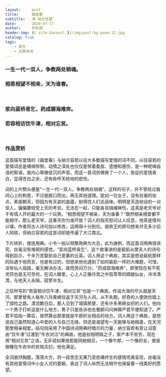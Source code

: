 ```yaml
---
layout:     post
title:      画堂春
subtitle:   清 纳兰性德
date:       2020-07-17
author:     听松阁
header-img: {{ site.baseurl }}/img/post-bg-poem-12.jpg
catalog: true
tags:
    - 美文
    - 古典诗词
---
```


### 一生一代一双人，争教两处销魂。
### 相思相望不相亲，天为谁春。
<br>

### 浆向蓝桥易乞，药成碧海难奔。
### 若容相访饮牛津，相对忘贫。
<br>

### 作品赏析
这首描写爱情的《画堂春》与纳兰容若以往大多数描写爱情的词不同，以往容若的爱情词总是缠绵悱恻，动情之深处也仅仅是带着委屈、遗憾和感伤，是一种呢喃自语的絮语，是内心卑微低沉的声音。而这一首词仿佛换了一个人，急促的爱情表白，显得苍白之余，还有些呼天抢地的悲怆。

词的上片劈头便是“一生一代一双人，争教两处销魂”，这样的句子，并不曾经过眉间心上的构思，不过是脱口而出，再无其他道理。犹如一位女子，没有丝毫的妆点，素面朝天，但因为有天姿的底蕴，耐得住人们去品味。明明是天造地设的一对佳人，偏偏要经受上天的考验，无法在一起，只能各自销魂神伤，这真是老天爷对于有情人开的最大的一个玩笑。“相思相望不相亲，天为谁春？”既然相亲相爱都不能相守，那么老天爷，这春天你为谁开放？词人的指天怒问让人叹息，他真是情何以堪。作者将古人诗句加以修改，运用得十分到位。骆宾王的原句想来并无多少后人知晓，但纳兰容若的这首词却是传遍了大江南北。

下片转折，接连用典。小令一般以频繁用典为大忌，此为通例，而这首词用典很讲究，丝毫没有堆砌的感觉。“浆向蓝桥易乞”，这个故事讲的是裴航从樊夫人的诗句得到启示，千辛万苦娶到自己爱慕的云英。词人用这个典故，其实是想说裴航那样的际遇于他而言，也是有过的，但想来他也遇到了如同裴航一样的大难题，可惜，没有仙人指路，毫无解决办法，故而苦闷万分。“药成碧海难奔”，即使现在有不死灵药也是无可奈何，在词人眼里，心上人正像月宫之中孤零零的嫦娥仙女，冷冷清清，与他天人永隔，寂寥半生。

之后所写的“若容相访饮牛津，相对忘贫”也是一个典故。传说大海的尽头就是天河，那里曾有人每年八月乘槎往返于天河与人间，从不失期，好奇的人便效仿踏上了探险之路。漂流数日后，那人见到了城镇房屋，还有许多男耕女织的人们。他向一个男子打听这是什么地方，男子只是告诉他去蜀郡问问神算严君平便知道了。严君平掐指一算后，居然算出那里就是牛郎织女相会的地方。词人用这个典故，是想说自己虽然知道心中爱的人与自己无缘，但还是渴望有一天能够与她相逢，在天河那里相亲相爱。结句则采用了中国诗词用典时暗示的力量，纳兰容若有意让词意由“饮牛津”过渡到“牛衣对泣”的典故，他是权相明珠之子，家产本不贫穷，现在用“相对忘贫”之语，无非说如果他若能同她相见，一个像牛郎，一个像织女，便是做睡在牛衣中的贫贱夫妇，他也满足。

全词直抒胸臆，落落大方，将一段苦恋无果乃至悲痛终生的感情完美呈现，丝毫没有其他爱情词中小女人式的委婉，表达了词人纵然无法相守也保留着一线美好的愿望。
